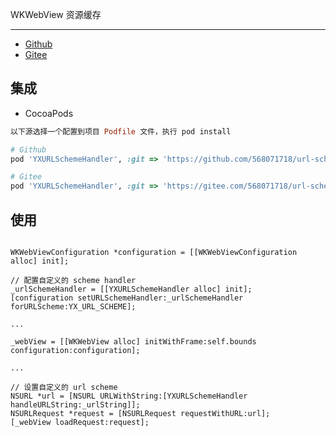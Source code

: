 
WKWebView 资源缓存  

---  

* [Github](https://github.com/568071718/url-scheme-handler)    
* [Gitee](https://gitee.com/568071718/url-scheme-handler)  

## 集成  

* CocoaPods  
```ruby 
以下源选择一个配置到项目 Podfile 文件，执行 pod install  

# Github  
pod 'YXURLSchemeHandler', :git => 'https://github.com/568071718/url-scheme-handler.git'  

# Gitee  
pod 'YXURLSchemeHandler', :git => 'https://gitee.com/568071718/url-scheme-handler.git'
```

## 使用  
```objc 

WKWebViewConfiguration *configuration = [[WKWebViewConfiguration alloc] init];

// 配置自定义的 scheme handler
_urlSchemeHandler = [[YXURLSchemeHandler alloc] init];
[configuration setURLSchemeHandler:_urlSchemeHandler forURLScheme:YX_URL_SCHEME];

...

_webView = [[WKWebView alloc] initWithFrame:self.bounds configuration:configuration];

...

// 设置自定义的 url scheme
NSURL *url = [NSURL URLWithString:[YXURLSchemeHandler handleURLString:_urlString]];
NSURLRequest *request = [NSURLRequest requestWithURL:url];
[_webView loadRequest:request];

```


